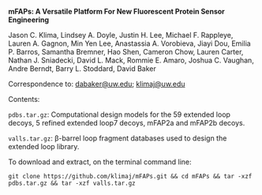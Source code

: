 <b>mFAPs: A Versatile Platform For New Fluorescent Protein Sensor Engineering</b>

Jason C. Klima, Lindsey A. Doyle, Justin H. Lee, Michael F. Rappleye, Lauren A. Gagnon, Min Yen Lee, Anastassia A. Vorobieva, Jiayi Dou, Emilia P. Barros, Samantha Bremner, Hao Shen, Cameron Chow, Lauren Carter, Nathan J. Sniadecki, David L. Mack, Rommie E. Amaro, Joshua C. Vaughan, Andre Berndt, Barry L. Stoddard, David Baker

Correspondence to: dabaker@uw.edu; klimaj@uw.edu

Contents:

`pdbs.tar.gz`: Computational design models for the 59 extended loop decoys, 5 refined extended loop7 decoys, mFAP2a and mFAP2b decoys.

`valls.tar.gz`: β-barrel loop fragment databases used to design the extended loop library.

To download and extract, on the terminal command line:

`git clone https://github.com/klimaj/mFAPs.git && cd mFAPs && tar -xzf pdbs.tar.gz && tar -xzf valls.tar.gz`
